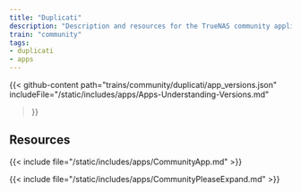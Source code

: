 ```yaml
---
title: "Duplicati"
description: "Description and resources for the TrueNAS community application called Duplicati."
train: "community"
tags:
- duplicati
- apps
---
```


{{< github-content 
    path="trains/community/duplicati/app_versions.json"
	includeFile="/static/includes/apps/Apps-Understanding-Versions.md"
>}}

## Resources

{{< include file="/static/includes/apps/CommunityApp.md" >}}

{{< include file="/static/includes/apps/CommunityPleaseExpand.md" >}}

<!--
<div class="docs-sections">

{{< doc-card title="<appname> Deployments" link="/resources/"
descr="How to deploy and configure the <appname> app." >}}

</div>
-->
